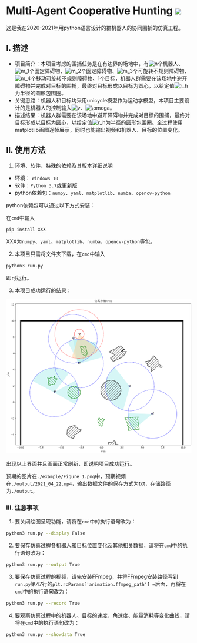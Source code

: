 # Multi-Agent Cooperative Hunting ![](https://img.shields.io/badge/python-%3E%3D3.7-blue)
这是我在2020-2021年用python语言设计的群机器人的协同围捕的仿真工程。

## I. 描述

- 项目简介：本项目考虑的围捕任务是在有边界的场地中，有<img src="https://latex.codecogs.com/svg.image?n" title="n" />个机器人、<img src="https://latex.codecogs.com/svg.image?m_1" title="m_1" />个固定障碍物、<img src="https://latex.codecogs.com/svg.image?m_2" title="m_2" />个固定障碍物、<img src="https://latex.codecogs.com/svg.image?m_3" title="m_3" />个可旋转不规则障碍物、<img src="https://latex.codecogs.com/svg.image?m_4" title="m_4" />个移动可旋转不规则障碍物、1个目标，机器人群需要在该场地中避开障碍物并完成对目标的围捕，最终对目标形成以目标为圆心，以给定值<img src="https://latex.codecogs.com/svg.image?r_h" title="r_h" />为半径的圆形包围圈。
- 关键思路：机器人和目标均采用unicycle模型作为运动学模型，本项目主要设计的是机器人的控制输入<img src="https://latex.codecogs.com/svg.image?v" title="v" />、<img src="https://latex.codecogs.com/svg.image?\omega" title="\omega" />。
- 描述结果：机器人群需要在该场地中避开障碍物并完成对目标的围捕，最终对目标形成以目标为圆心，以给定值<img src="https://latex.codecogs.com/svg.image?r_h" title="r_h" />为半径的圆形包围圈。全过程使用matplotlib画图逐帧展示，同时也能输出视频和机器人、目标的位置变化。

## II. 使用方法

1. 环境、软件、特殊的依赖及其版本详细说明

- 环境： `Windows 10` 
- 软件：`Python 3.7`或更新版
- python依赖包：`numpy`、`yaml`、`matplotlib`、`numba`、`opencv-python`

python依赖包可以通过以下方式安装：

在`cmd`中输入

```bash
pip install XXX
```

XXX为`numpy`、`yaml`、`matplotlib`、`numba`、`opencv-python`等包。

2. 本项目只需将文件夹下载，在`cmd`中输入

```bash
python3 run.py
```

即可运行。

3. 本项目成功运行的结果：

<img src="Figure_1.png" alt="Figure_1" style="zoom: 50%;" />

出现以上界面并且画面正常刷新，即说明项目成功运行。

预期的图片在`./example/Figure_1.png`中，预期视频在`./output/2021_04_22.mp4`，输出数据文件的保存方式为txt，存储路径为`./output`。

### III. 注意事项

1. 要关闭绘图呈现功能，请将在`cmd`中的执行语句改为：

```bash
python3 run.py --display False
```

2. 要保存仿真过程各机器人和目标位置变化及其他相关数据，请将在`cmd`中的执行语句改为：

```bash
python3 run.py --output True
```

3. 要保存仿真过程的视频，请先安装FFmpeg，并将FFmpeg安装路径写到`run.py`第47行的`plt.rcParams['animation.ffmpeg_path'] =`后面，再将在`cmd`中的执行语句改为：

```bash
python3 run.py --record True
```

4. 要观察仿真过程中的机器人、目标的速度、角速度、能量消耗等变化曲线，请将在`cmd`中的执行语句改为：

```bash
python3 run.py --showdata True
```
